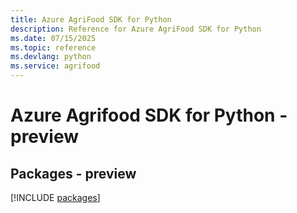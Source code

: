 ```yaml
---
title: Azure AgriFood SDK for Python
description: Reference for Azure AgriFood SDK for Python
ms.date: 07/15/2025
ms.topic: reference
ms.devlang: python
ms.service: agrifood
---
```

# Azure Agrifood SDK for Python - preview
## Packages - preview
[!INCLUDE [packages](agrifood-index.md)]